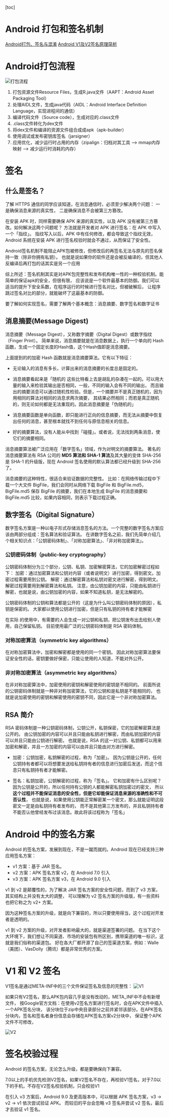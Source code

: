 [toc]
# Android 打包和签名机制 
[Android打包、签名与混淆](https://juejin.cn/post/6844904081903861773)
[Android V1及V2签名原理简析](https://juejin.cn/post/6844903839745720333)


# Android打包流程
![打包流程](/pics/android/打包流程.png)


1. 打包资源文件Resource Files，生成R.java文件（AAPT：Android Asset Packaging Tool）
2. 处理AIDL文件，生成java代码（AIDL：Android Interface Definition Language，实现进程间的通信）
3. 编译代码文件（Source code），生成对应的.class文件
4. .class文件转化为dex文件
5. 将dex文件和编译的资源文件组合成成apk（apk-builder）
6. 使用调试或发布密钥库签名（jarsigner）
7. 应用优化，减少运行时占用的内存（zipalign：归档对其工具 —> mmap内存映射 —> 减少运行时消耗的内存）



# 签名


## 什么是签名？

了解 HTTPS 通信的同学应该知道，在消息通信时，必须至少解决两个问题：
一是确保消息来源的真实性，
二是确保消息不会被第三方篡改。

在安装 APK 时，同样需要确保 APK 来源的真实性，以及 APK 没有被第三方篡改。如何解决这两个问题呢？
方法就是开发者对 APK 进行签名：在 APK 中写入一个「指纹」。
指纹写入以后，APK 中有任何修改，都会导致这个指纹无效，Android 系统在安装 APK 进行签名校验时就会不通过，从而保证了安全性。


Android签名机制不能阻止APK包被修改，但修改后的再签名无法与原先的签名保持一致（除非你拥有私钥）。
也就是说如果你的软件还是会被反编译的，但其他人反编译后再打包的话其实是另一个应用

综上所述：签名机制其实是对APK包完整性和发布机构唯一性的一种校验机制。能简单的保证apk的安全，但很有限，
应该说是一个软件最基本的防御。我们可以适当的提升下安全系数，在程序运行的时候进行签名对比，但被破解后，
让程序跳过签名对比的部分，就能破坏了这最基本的防御。









要了解如何实现签名，需要了解两个基本概念：消息摘要、数字签名和数字证书


## 消息摘要(Message Digest)
消息摘要（Message Digest），又称数字摘要（Digital Digest）或数字指纹（Finger Print）。
简单来说，消息摘要就是在消息数据上，执行一个单向的 Hash 函数，生成一个固定长度的Hash值，这个Hash值即是消息摘要。

上面提到的的加密 Hash 函数就是消息摘要算法。它有以下特征：
- 无论输入的消息有多长，计算出来的消息摘要的长度总是固定的。
- 消息摘要看起来是「随机的
  这些比特看上去是胡乱的杂凑在一起的。可以用大量的输入来检验其输出是否相同，一般，不同的输入会有不同的输出，
  而且输出的摘要消息可以通过随机性检验。但是，一个摘要并不是真正随机的，因为用相同的算法对相同的消息求两次摘要，
  其结果必然相同；而若是真正随机的，则无论如何都是无法重现的。因此消息摘要是「伪随机的」
  
- 消息摘要函数是单向函数，即只能进行正向的信息摘要，而无法从摘要中恢复出任何的消息，甚至根本就找不到任何与原信息相关的信息。
- 好的摘要算法，没有人能从中找到「碰撞」。或者说，无法找到两条消息，使它们的摘要相同。


消息摘要算法被广泛应用在「数字签名」领域，作为对明文的摘要算法。
著名的消息摘要算法有 RSA 公司的 **MD5 算法和 SHA-1 算法**及其大量的变体
SHA-256 是 SHA-1 的升级版，现在 Android 签名使用的默认算法都已经升级到 SHA-256 了。

消息摘要的这种特性，很适合来验证数据的完整性。
比如：在网络传输过程中下载一个大文件 BigFile，我们会同时从网络下载 BigFile 和 BigFile.md5，
BigFile.md5 保存 BigFile 的摘要，我们在本地生成 BigFile 的消息摘要和 BigFile.md5 比较，如果内容相同，则表示下载过程正确。


## 数字签名（Digital Signature）

数字签名方案是一种以电子形式存储消息签名的方法。一个完整的数字签名方案应该由两部分组成：签名算法和验证算法。
在讲数字签名之前，我们先简单介绍几个相关知识点：「公钥密码体制」、「对称加密算法」、「非对称加密算法」。

### 公钥密码体制（public-key cryptography）

公钥密码体制分为三个部分，公钥、私钥、加密解密算法，它的加密解密过程如下：
加密：通过加密算法和公钥对内容（或者说明文）进行加密，得到密文。加密过程需要用到公钥。
解密：通过解密算法和私钥对密文进行解密，得到明文。解密过程需要用到解密算法和私钥。
注意，由公钥加密的内容，只能由私钥进行解密，也就是说，由公钥加密的内容，如果不知道私钥，是无法解密的。

公钥密码体制的公钥和算法都是公开的（这是为什么叫公钥密码体制的原因），私钥是保密的。
大家都以使用公钥进行加密，但是只有私钥的持有者才能解密

在实际 的使用中，有需要的人会生成一对公钥和私钥，把公钥发布出去给别人使用，自己保留私钥。
目前使用最广泛的公钥密码体制是 RSA 密码体制。

### 对称加密算法（symmetric key algorithms）
在对称加密算法中，加密和解密都是使用的同一个密钥。
因此对称加密算法要保证安全性的话，密钥要做好保密，只能让使用的人知道，不能对外公开。

### 非对称加密算法（asymmetric key algorithms）
在非对称加密算法中，加密使用的密钥和解密使用的密钥是不相同的。
前面所说的公钥密码体制就是一种非对称加密算法，它的公钥和是私钥是不能相同的，
也就是说加密使用的密钥和解密使用的密钥不同，因此它是一个非对称加密算法。


## RSA 简介
RSA 密码体制是一种公钥密码体制，公钥公开，私钥保密，它的加密解密算法是公开的。 
由公钥加密的内容可以并且只能由私钥进行解密，而由私钥加密的内容可以并且只能由公钥进行解密。
也就是说，RSA 的这一对公钥、私钥都可以用来加密和解密，并且一方加密的内容可以由并且只能由对方进行解密。

- 加密：公钥加密，私钥解密的过程，称为「加密」。
因为公钥是公开的，任何公钥持有者都可以将想要发送给私钥持有者的信息进行加密后发送，而这个信息只有私钥持有者才能解密。

- 签名：私钥加密，公钥解密的过程，称为「签名」。
它和加密有什么区别呢？因为公钥是公开的，所以任何持有公钥的人都能解密私钥加密过的密文，
所以**这个过程并不能保证消息的安全性，但是它却能保证消息来源的准确性和不可否认性**，
也就是说，如果使用公钥能正常解密某一个密文，那么就能证明这段密文一定是由私钥持有者发布的，
而不是其他第三方发布的，并且私钥持有者不能否认他曾经发布过该消息。故此将该过程称为「签名」


# Android 中的签名方案

Android 的签名方案，发展到现在，不是一蹴而就的。Android 现在已经支持三种应用签名方案：

- v1 方案：基于 JAR 签名。
- v2 方案：APK 签名方案 v2，在 Android 7.0 引入
- v3 方案：APK 签名方案 v3，在 Android 9.0 引入

v1 到 v2 是颠覆性的，为了解决 JAR 签名方案的安全性问题，而到了 v3 方案，其实结构上并没有太大的调整，
可以理解为 v2 签名方案的升级版，有一些资料也把它称之为 v2+ 方案。

因为这种签名方案的升级，就是向下兼容的，所以只要使用得当，这个过程对开发者是透明的。

v1 到 v2 方案的升级，对开发者影响最大的，就是渠道签署的问题。
在当下这个大环境下，我们想让不同渠道、市场的安装包有所区别，携带渠道的唯一标识，这就是我们俗称的渠道包。
好在各大厂都开源了自己的签渠道方案，例如：Walle（美团）、VasDolly（腾讯）都是非常优秀的方案。


# V1 和 V2 签名

V1签名是通过META-INF中的三个文件保证签名及信息的完整性：
![V1](/pics/android/v1.png)



如果只有V2签名，那么APK包内容几乎是没有改动的，META_INF中不会有新增文件，
按Google官方文档：在使用v2签名方案进行签名时，会在APK文件中插入一个APK签名分块，
该分块位于zip中央目录部分之前并紧邻该部分。在APK签名分块内，签名和签名者身份信息会存储在APK签名方案v2分块中，
保证整个APK文件不可修改，

![V2](/pics/android/v2.png)



# 签名校验过程

Android 的签名方案，无论怎么升级，都是要确保向下兼容。

7.0以上的手机优先检测V2签名，如果V2签名不存在，再校验V1签名，对于7.0以下的手机，不存在V2签名校验机制，只会校验V1

在引入 v3 方案后，Android 9.0 及更高版本中，可以根据 APK 签名方案，v3 -> v2 -> v1 依次尝试验证 APK。
而较旧的平台会忽略 v3 签名并尝试 v2 签名，最后才去验证 v1 签名。


























